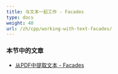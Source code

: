 ```yaml
---
title: 与文本一起工作 - Facades
type: docs
weight: 40
url: /zh/cpp/working-with-text-facades/
---
```


### **本节中的文章**

- [从PDF中提取文本 - Facades](/pdf/zh/cpp/extract-text-from-pdf-facades/)